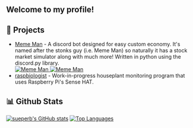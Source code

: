 ## Welcome to my profile!

## 📝 Projects

<ul>
   <li><a href="https://top.gg/bot/671801771345182782">Meme Man</a> - A discord bot designed for easy custom economy. It's named after the stonks guy (i.e. Meme  Man) so naturally it has a stock market simulator along with much more! Written in python using the discord.py library. <br>
   <a href="https://top.gg/bot/671801771345182782">
    <img src="https://top.gg/api/widget/servers/671801771345182782.svg" alt="Meme Man" />
</a> <a href="https://top.gg/bot/671801771345182782">
    <img src="https://top.gg/api/widget/upvotes/671801771345182782.svg" alt="Meme Man" />
</a></li>

   <li><a href="https://github.com/sueperb/raspbiologist">raspbiologist</a> - Work-in-progress houseplant monitoring program that uses Raspberry Pi's Sense HAT.</li>
</ul>
   
## 📊 Github Stats

[![sueperb's GitHub stats](https://github-readme-stats.vercel.app/api?username=sueperb&count_private=true&show_icons=true&theme=radical)](https://github.com/anuraghazra/github-readme-stats) [![Top Languages](https://github-readme-stats.vercel.app/api/top-langs/?username=sueperb&count_private=true&show_icons=true&theme=radical)](https://github.com/anuraghazra/github-readme-stats)

